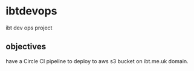 # ibtdevops
ibt dev ops project

## objectives
have a Circle CI pipeline to deploy to aws s3 bucket on ibt.me.uk domain.
